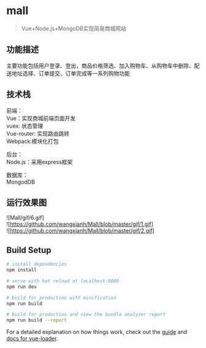 # mall

> Vue+Node.js+MongoDB实现简易商城网站

## 功能描述
主要功能包括用户登录、登出，商品价格筛选、加入购物车、从购物车中删除、配送地址选择、订单提交、订单完成等一系列购物功能

## 技术栈
前端：<br>
Vue：实现商城前端页面开发<br>
vuex: 状态管理<br>
Vue-router: 实现路由跳转<br>
Webpack:模块化打包<br>

后台：<br>
Node.js：采用express框架<br>

数据库：<br>
MongodDB<br>

## 运行效果图
![Mall/gif/6.gif]<br>
![https://github.com/wangxianh/Mall/blob/master/gif/1.gif]<br>
![https://github.com/wangxianh/Mall/blob/master/gif/2.gif]<br>

## Build Setup

``` bash
# install dependencies
npm install

# serve with hot reload at localhost:8080
npm run dev

# build for production with minification
npm run build

# build for production and view the bundle analyzer report
npm run build --report
```

For a detailed explanation on how things work, check out the [guide](http://vuejs-templates.github.io/webpack/) and [docs for vue-loader](http://vuejs.github.io/vue-loader).
